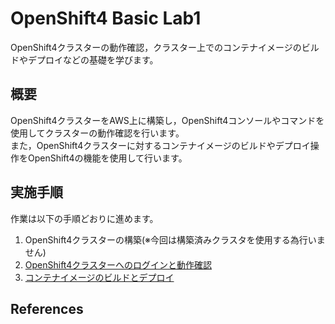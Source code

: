 # OpenShift4 Basic Lab1
OpenShift4クラスターの動作確認，クラスター上でのコンテナイメージのビルドやデプロイなどの基礎を学びます。

## 概要

OpenShift4クラスターをAWS上に構築し，OpenShift4コンソールやコマンドを使用してクラスターの動作確認を行います。  
また，OpenShift4クラスターに対するコンテナイメージのビルドやデプロイ操作をOpenShift4の機能を使用して行います。


## 実施手順
作業は以下の手順どおりに進めます。

1. OpenShift4クラスターの構築(※今回は構築済みクラスタを使用する為行いません)
2. [OpenShift4クラスターへのログインと動作確認](2_ocp4-tour.md)
3. [コンテナイメージのビルドとデプロイ](3_ocp4-build-deploy.md)

## References

